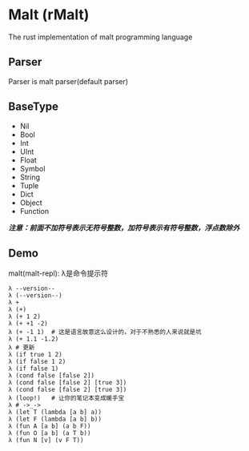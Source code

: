 # Malt (rMalt)
The rust implementation of malt programming language

## Parser
Parser is malt parser(default parser)

## BaseType
- Nil
- Bool
- Int
- UInt
- Float
- Symbol
- String
- Tuple
- Dict
- Object
- Function

***注意：前面不加符号表示无符号整数，加符号表示有符号整数，浮点数除外***

## Demo
malt(malt-repl):
λ是命令提示符
```malt
λ --version--
λ (--version--)
λ +
λ (+)
λ (+ 1 2)
λ (+ +1 -2)
λ (+ -1 1)  # 这是语言故意这么设计的，对于不熟悉的人来说就是坑
λ (+ 1.1 -1.2)
λ # 更新
λ (if true 1 2)
λ (if false 1 2)
λ (if false 1)
λ (cond false [false 2])
λ (cond false [false 2] [true 3])
λ (cond false [false 2] [true 3])
λ (loop!)   # 让你的笔记本变成暖手宝
λ # ->_->
λ (let T (lambda [a b] a))
λ (let F (lambda [a b] b))
λ (fun A [a b] (a b F))
λ (fun O [a b] (a T b))
λ (fun N [v] (v F T))
```
